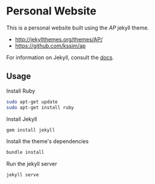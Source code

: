 # Personal Website
This is a personal website built using the *AP* jekyll theme. 
* http://jekyllthemes.org/themes/AP/
* https://github.com/kssim/ap

For information on Jekyll, consult the [docs](https://jekyllrb.com/docs/).  

## Usage

Install Ruby

```bash
sudo apt-get update
sudo apt-get install ruby
```

Install Jekyll

```bash
gem install jekyll
```

Install the theme's dependencies

```bash
bundle install
```

Run the jekyll server

```bash
jekyll serve
```